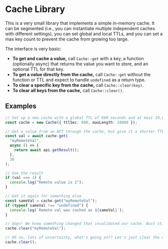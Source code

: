 Cache Library
==========================================================================================

This is a very small library that implements a simple in-memory cache. It can be segmented (i.e.,
you can instantiate multiple independent caches with different settings), you can set global and
local TTLs, and you can set a max key count to prevent the cache from growing too large.

The interface is very basic:

* **To get and cache a value,** call `Cache::get` with a key, a function (optionally async) that
  returns the value you want to store, and an optional TTL for that key.
* **To get a value directly from the cache,** call `Cache::get` without the function or TTL and expect
  to handle `undefined` as a return type.
* **To clear a specific key from the cache,** call `Cache::clear(key)`.
* **To clear all keys from the cache,** call `Cache::clear()`.

## Examples

```ts
// Set up a new cache with a global TTL of 600 seconds and at most 10,000 keys
const cache = new Cache({ ttlSec: 600, maxLength: 10000 });

// Get a value from an API through the cache, but give it a shorter TTL
const val = await cache.get(
  "myRemoteVal",
  async () => {
    return await api.getResult();
  }, 
  30
);

// Use the result
if (val === 1) {
  console.log("Remote value is 1");
}

// Get it again for something else
const sameVal = cache.get("myRemoteVal");
if (typeof sameVal !== "undefined") {
  console.log(`Remote val was cached as ${sameVal}`);
}

// Oops! We know something changed that invalidated our cache. Bust it.
cache.clear("myRemoteVal");

// Oh no, lots of uncertainty, what's going on?? Let's just clear the whole cache to be safe....
cache.clear();
```


